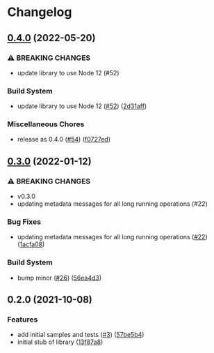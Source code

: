 # Changelog

## [0.4.0](https://github.com/googleapis/nodejs-network-security/compare/v0.3.0...v0.4.0) (2022-05-20)


### ⚠ BREAKING CHANGES

* update library to use Node 12 (#52)

### Build System

* update library to use Node 12 ([#52](https://github.com/googleapis/nodejs-network-security/issues/52)) ([2d31aff](https://github.com/googleapis/nodejs-network-security/commit/2d31affe02718b9b7c2cebcc21c9b865e78f4253))


### Miscellaneous Chores

* release as 0.4.0 ([#54](https://github.com/googleapis/nodejs-network-security/issues/54)) ([f0727ed](https://github.com/googleapis/nodejs-network-security/commit/f0727ed9dd74b4848acde017ba3916c00aa3ad6e))

## [0.3.0](https://github.com/googleapis/nodejs-network-security/compare/v0.2.0...v0.3.0) (2022-01-12)


### ⚠ BREAKING CHANGES

* v0.3.0
* updating metadata messages for all long running operations (#22)

### Bug Fixes

* updating metadata messages for all long running operations ([#22](https://github.com/googleapis/nodejs-network-security/issues/22)) ([1acfa08](https://github.com/googleapis/nodejs-network-security/commit/1acfa0889231ab28810ce7ef0ee0eaea89d7df67))


### Build System

* bump minor ([#26](https://github.com/googleapis/nodejs-network-security/issues/26)) ([56ea4d3](https://github.com/googleapis/nodejs-network-security/commit/56ea4d316b0edabe09968f6d1f14dfaf624b923e))

## 0.2.0 (2021-10-08)


### Features

* add initial samples and tests ([#3](https://www.github.com/googleapis/nodejs-network-security/issues/3)) ([57be5b4](https://www.github.com/googleapis/nodejs-network-security/commit/57be5b4135946d29327604e96898ad3fb0867417))
* initial stub of library ([13f87a8](https://www.github.com/googleapis/nodejs-network-security/commit/13f87a808f92dd1231fe85f7a70c8bbede117cc8))
